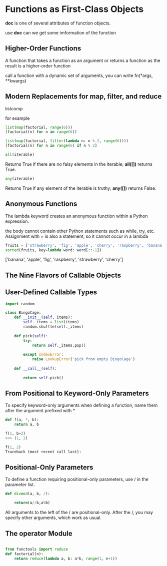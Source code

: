 # Functions as First-Class Objects

__doc__ is one of several attributes of function objects.

use __doc__ can we get some imformation of the function


## Higher-Order Functions

A function that takes a function as an argument or returns a function as the result is a higher-order function

call a function with a dynamic set of arguments, you can write fn(*args, **kwargs)

## Modern Replacements for map, filter, and reduce

listcomp

for example 

```python
list(map(factorial, range(6)))
[factorial(n) for n in range(6)]
```

```python
list(map(factorial, filter(lambda n: n % 2, range(6))))
[factorial(n) for n in range(6) if n % 2]
```

```python
all(iterable)
```
Returns True if there are no falsy elements in the iterable; **all([])** returns True. 

```python
any(iterable)
```
Returns True if any element of the iterable is truthy; **any([])** returns False.

## Anonymous Functions

The lambda keyword creates an anonymous function within a Python expression.
 
 the body cannot contain other Python statements such as while, try, etc. 
 Assignment with = is also a statement, so it cannot occur in a lambda

```python
fruits = ['strawberry', 'fig', 'apple', 'cherry', 'raspberry', 'banana']
sorted(fruits, key=lambda word: word[::-1])
```

['banana', 'apple', 'fig', 'raspberry', 'strawberry', 'cherry']

## The Nine Flavors of Callable Objects


## User-Defined Callable Types

```python
import random

class BingoCage:
    def __init__(self, items): 
        self._items = list(items) 
        random.shuffle(self._items)
    
    def pick(self): 
        try:
            return self._items.pop() 
        
        except IndexError:
            raise LookupError('pick from empty BingoCage') 
    
    def __call__(self):
        
        return self.pick()
```

## From Positional to Keyword-Only Parameters
To specify keyword-only arguments when defining a function, name them after the argument prefixed with *

```python
def f(a, *, b):
    return a, b

f(1, b=2)
>>> (1, 2)

f(1, 2)
Traceback (most recent call last):
```

## Positional-Only Parameters

To define a function requiring positional-only parameters, use / in the parameter list.

```python
def divmod(a, b, /): 

    return(a//b,a%b)
```
All arguments to the left of the / are positional-only. 
After the /, you may specify other arguments, which work as usual.

## The operator Module
```python

from functools import reduce
def factorial(n):
    return reduce(lambda a, b: a*b, range(1, n+1))
```